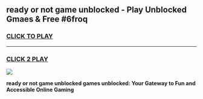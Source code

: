 
## ready or not game unblocked - Play Unblocked Gmaes & Free #6froq
<h3>
<a href="https://news.freeplayer.one?title=ready_or_not_game_unblocked&ref=26F">CLICK TO PLAY</a></h3>
<hr>

<h3>
<a href="https://news.freeplayer.one?title=ready_or_not_game_unblocked&ref=26F">CLICK 2 PLAY</a>
  
</h3>

<a href="https://news.freeplayer.one?title=ready_or_not_game_unblocked&ref=26F/"><img src="https://clearcache.store/games.png"></a>


**ready or not game unblocked games unblocked: Your Gateway to Fun and Accessible Online Gaming**
